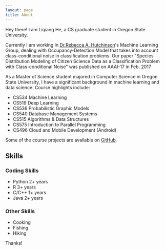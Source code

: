 ```yaml
---
layout: page
title: About
---
```


<p class="message">
  Hey there! I am Liqiang He, a CS graduate student in Oregon State University. 
</p>

Currently I am working in [Dr.Rebecca A. Hutchinson](http://eecs.oregonstate.edu/people/hutchinson-rebecca)'s Machine Learning Group, dealing with Occupancy-Detection Model that takes into account class-conditional noise in classification problems. Our paper "Species Distribution Modeling of Citizen Science Data as a Classification Problem with Class-conditional Noise" was published on AAAI-17 in Feb. 2017

As a Master of Science student majored in Computer Science in Oregon State University, I have a significant background in machine learning and data science. Course highlights include: 

* CS534 Machine Learning
* CS519 Deep Learning
* CS536 Probabilistic Graphic Models
* CS540 Database Management Systems
* CS515 Algorithms & Data Structures
* CS575 Introduction to Parallel Programming
* CS496 Cloud and Mobile Development (Android)

Some of the course projects are available on [GitHub](https://github.com/helq2612).

## Skills

### Coding Skills
  * Python 	  2+ years
  * R    		  3+ years
  * C/C++		  1+ years
  * Java		  2+ years

### Other Skills
* Cooking
* Fishing
* Hiking

Thanks!
